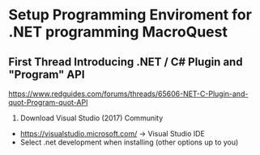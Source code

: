 # Setup Programming Enviroment for .NET programming MacroQuest

## First Thread Introducing .NET / C# Plugin and "Program" API

https://www.redguides.com/forums/threads/65606-NET-C-Plugin-and-quot-Program-quot-API

1. Download Visual Studio (2017) Community
  * https://visualstudio.microsoft.com/ -> Visual Studio IDE
  * Select .net development when installing (other options up to you)
